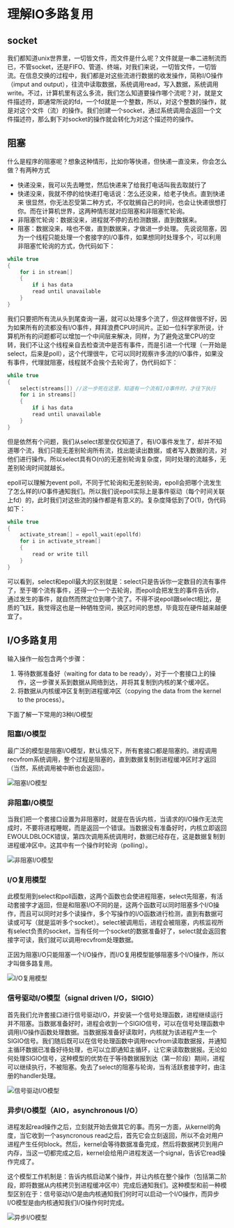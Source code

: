 # 理解IO多路复用

## socket
我们都知道unix世界里，一切皆文件，而文件是什么呢？文件就是一串二进制流而已，不管socket，还是FIFO、管道、终端，对我们来说，一切皆文件，一切皆流。在信息交换的过程中，我们都是对这些流进行数据的收发操作，简称I/O操作（imput and output），往流中读取数据，系统调用read，写入数据，系统调用write。不过，计算机里有这么多流，我们怎么知道要操作哪个流呢？对，就是文件描述符，即通常所说的fd，一个fd就是一个整数，所以，对这个整数的操作，就是对这个文件（流）的操作。我们创建一个socket，通过系统调用会返回一个文件描述符，那么剩下对socket的操作就会转化为对这个描述符的操作。
## 阻塞
什么是程序的阻塞呢？想象这种情形，比如你等快递，但快递一直没来，你会怎么做？有两种方式
- 快递没来，我可以先去睡觉，然后快递来了给我打电话叫我去取就行了
- 快递没来，我就不停的给快递打电话说：怎么还没来，给老子快点。直到快递来
很显然，你无法忍受第二种方式，不仅耽搁自己的时间，也会让快递很想打你。而在计算机世界，这两种情形就对应阻塞和非阻塞忙轮询。
- 非阻塞忙轮询：数据没来，进程就不停的去检测数据，直到数据来。
- 阻塞：数据没来，啥也不做，直到数据来，才做进一步处理。
先说说阻塞，因为一个线程只能处理一个套接字的I/O事件，如果想同时处理多个，可以利用非阻塞忙轮询的方式，伪代码如下：
```c
while true
{
    for i in stream[]
    {
        if i has data
        read until unavailable
    }
}
```
我们只要把所有流从头到尾查询一遍，就可以处理多个流了，但这样做很不好，因为如果所有的流都没有I/O事件，拜拜浪费CPU时间片。正如一位科学家所说，计算机所有的问题都可以增加一个中间层来解决，同样，为了避免这里CPU的空转，我们不让这个线程亲自去检查流中是否有事件，而是引进一个代理（一开始是select，后来是poll），这个代理很牛，它可以同时观察许多流的I/O事件，如果没有事件，代理就阻塞，线程就不会挨个去轮询了，伪代码如下：
```c
while true
{
    select(streams[]) //这一步死在这里，知道有一个流有I/O事件时，才往下执行
    for i in streams[]
    {
        if i has data
        read until unavailable
    }
}
```
但是依然有个问题，我们从select那里仅仅知道了，有I/O事件发生了，却并不知道哪个流，我们只能无差别轮询所有流，找出能读出数据，或者写入数据的流，对他们进行操作。所以select具有O(n)的无差别轮询复杂度，同时处理的流越多，无差别轮询时间就越长。

epoll可以理解为event poll，不同于忙轮询和无差别轮询，epoll会把哪个流发生了怎么样的I/O事件通知我们。所以我们说epoll实际上是事件驱动（每个时间关联上fd）的，此时我们对这些流的操作都是有意义的。复杂度降低到了O(1)，伪代码如下：
```c
while true
{
    activate_stream[] = epoll_wait(epollfd)
    for i in activate_stream[]
    {
        read or write till
    }
}
```

可以看到，select和epoll最大的区别就是：select只是告诉你一定数目的流有事件了，至于哪个流有事件，还得一个一个去轮询，而epoll会把发生的事件告诉你，通过发生的事件，就自然而然定位到哪个流了。不得不说epoll跟select相比，是质的飞跃，我觉得这也是一种牺牲空间，换区时间的思想，毕竟现在硬件越来越便宜了。
## I/O多路复用
输入操作一般包含两个步骤：
1. 等待数据准备好（waiting for data to be ready），对于一个套接口上的操作，这一步骤关系到数据从网络到达，并将其复制到内核的某个缓冲区。
2. 将数据从内核缓冲区复制到进程缓冲区（copying the data from the kernel to the process）。

下面了解一下常用的3种I/O模型

### 阻塞I/O模型
最广泛的模型是阻塞I/O模型，默认情况下，所有套接口都是阻塞的。进程调用recvfrom系统调用，整个过程是阻塞的，直到数据复制到进程缓冲区时才返回（当然，系统调用被中断也会返回）。

![阻塞I/O模型](img/IOmultiplexing/1.png)
### 非阻塞I/O模型
当我们把一个套接口设置为非阻塞时，就是在告诉内核，当请求的I/O操作无法完成时，不要将进程睡眠，而是返回一个错误。当数据没有准备好时，内核立即返回EWOULDBLOCK错误，第四次调用系统调用时，数据已经存在，这是数据复制到进程缓冲区中。这其中有一个操作时轮询（polling）。

![非阻塞I/O模型](img/IOmultiplexing/2.png)
### I/O复用模型
此模型用到select和poll函数，这两个函数也会使进程阻塞，select先阻塞，有活动套接字才返回，但是和阻塞I/O不同的是，这两个函数可以同时阻塞多个I/O操作，而且可以同时对多个读操作，多个写操作的I/O函数进行检测，直到有数据可读或可写（就是监听多个socket）。select被调用后，进程会被阻塞，内核监视所有select负责的socket，当有任何一个socket的数据准备好了，select就会返回套接字可读，我们就可以调用recvfrom处理数据。

正因为阻塞I/O只能阻塞一个I/O操作，而I/O复用模型能够阻塞多个I/O操作，所以才叫做多路复用。

![I/O复用模型](img/IOmultiplexing/3.png)

### 信号驱动I/O模型（signal driven I/O，SIGIO）
首先我们允许套接口进行信号驱动I/O，并安装一个信号处理函数，进程继续运行并不阻塞。当数据准备好时，进程会收到一个SIGIO信号，可以在信号处理函数中调用I/O操作函数处理数据。当数据报准备好读取时，内核就为该进程产生一个SIGIO信号。我们随后既可以在信号处理函数中调用recvfrom读取数据报，并通知主循环数据已准备好待处理，也可以立即通知主循环，让它来读取数据报。无论如何处理SIGIO信号，这种模型的优势在于等待数据报到达（第一阶段）期间，进程可以继续执行，不被阻塞。免去了select的阻塞与轮询，当有活跃套接字时，由注册的handler处理。

![信号驱动I/O模型](img/IOmultiplexing/4.png)

### 异步I/O模型（AIO，asynchronous I/O）
进程发起read操作之后，立刻就开始去做其它的事。而另一方面，从kernel的角度，当它收到一个asyncronous read之后，首先它会立刻返回，所以不会对用户进程产生任何block。然后，kernel会等待数据准备完成，然后将数据拷贝到用户内存，当这一切都完成之后，kernel会给用户进程发送一个signal，告诉它read操作完成了。

这个模型工作机制是：告诉内核启动某个操作，并让内核在整个操作（包括第二阶段，即将数据从内核拷贝到进程缓冲区中）完成后通知我们。这种模型和前一种模型区别在于：信号驱动I/O是由内核通知我们何时可以启动一个I/O操作，而异步I/O模型是由内核通知我们I/O操作何时完成。

![异步I/O模型](img/IOmultiplexing/5.png)

